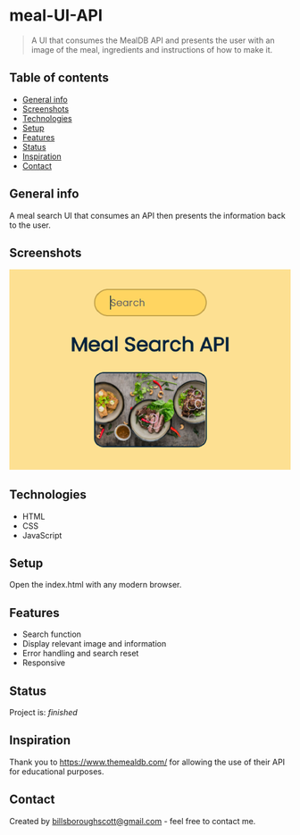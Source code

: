 # meal-UI-API

> A UI that consumes the MealDB API and presents the user with an image of the meal, ingredients and instructions of how to make it.

## Table of contents

- [General info](#general-info)
- [Screenshots](#screenshots)
- [Technologies](#technologies)
- [Setup](#setup)
- [Features](#features)
- [Status](#status)
- [Inspiration](#inspiration)
- [Contact](#contact)

## General info

A meal search UI that consumes an API then presents the information back to the user.

## Screenshots

![Example screenshot](./img/meal-API-screenshot.png)

## Technologies

- HTML
- CSS
- JavaScript

## Setup

Open the index.html with any modern browser.

## Features

- Search function
- Display relevant image and information
- Error handling and search reset
- Responsive

## Status

Project is: _finished_

## Inspiration

Thank you to https://www.themealdb.com/ for allowing the use of their API for educational purposes.

## Contact

Created by billsboroughscott@gmail.com - feel free to contact me.
